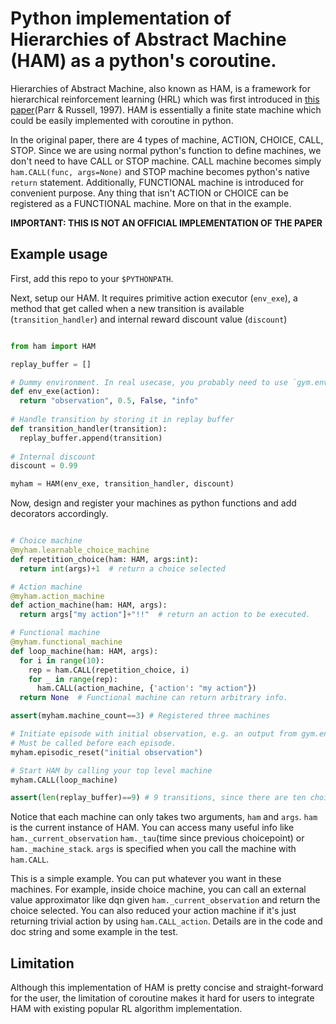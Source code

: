 # Python implementation of Hierarchies of Abstract Machine (HAM) as a python's coroutine.

Hierarchies of Abstract Machine, also known as HAM, is a framework for hierarchical reinforcement learning (HRL) which was first introduced in [this paper](https://proceedings.neurips.cc/paper/1997/file/5ca3e9b122f61f8f06494c97b1afccf3-Paper.pdf)(Parr & Russell, 1997). HAM is essentially a finite state machine which could be easily implemented with coroutine in python. 

In the original paper, there are 4 types of machine, ACTION, CHOICE, CALL, STOP. Since we are using normal python's function to define machines, we don't need to have CALL or STOP machine. CALL machine becomes simply `ham.CALL(func, args=None)` and STOP machine becomes python's native `return` statement. Additionally, FUNCTIONAL machine is introduced for convenient purpose. Any thing that isn't ACTION or CHOICE can be registered as a FUNCTIONAL machine. More on that in the example.

**IMPORTANT: THIS IS NOT AN OFFICIAL IMPLEMENTATION OF THE PAPER**  


## Example usage

First, add this repo to your `$PYTHONPATH`.

Next, setup our HAM. It requires primitive action executor (`env_exe`), a method that get called when a new transition is available (`transition_handler`) and internal reward discount value (`discount`)

``` python

from ham import HAM

replay_buffer = []

# Dummy environment. In real usecase, you probably need to use `gym.env.step(action)` instead.
def env_exe(action):
  return "observation", 0.5, False, "info"
  
# Handle transition by storing it in replay buffer
def transition_handler(transition):
  replay_buffer.append(transition)
  
# Internal discount
discount = 0.99

myham = HAM(env_exe, transition_handler, discount)
```

Now, design and register your machines as python functions and add decorators accordingly.

``` python

# Choice machine
@myham.learnable_choice_machine
def repetition_choice(ham: HAM, args:int):  
  return int(args)+1  # return a choice selected

# Action machine
@myham.action_machine
def action_machine(ham: HAM, args):
  return args["my action"]+"!!"  # return an action to be executed.

# Functional machine
@myham.functional_machine
def loop_machine(ham: HAM, args):
  for i in range(10):
    rep = ham.CALL(repetition_choice, i)
    for _ in range(rep):
      ham.CALL(action_machine, {'action': "my action"})
  return None  # Functional machine can return arbitrary info.

assert(myham.machine_count==3) # Registered three machines

# Initiate episode with initial observation, e.g. an output from gym.env.reset()
# Must be called before each episode.
myham.episodic_reset("initial observation")

# Start HAM by calling your top level machine
myham.CALL(loop_machine)

assert(len(replay_buffer)==9) # 9 transitions, since there are ten choice points and env did not terminated yet
```

Notice that each machine can only takes two arguments, `ham` and `args`. `ham` is the current instance of HAM. You can access many useful info like `ham._current_observation` `ham._tau`(time since previous choicepoint) or `ham._machine_stack`. `args` is specified when you call the machine with `ham.CALL`. 

This is a simple example. You can put whatever you want in these machines. For example, inside choice machine, you can call an external value approximator like dqn given `ham._current_observation` and return the choice selected. You can also reduced your action machine if it's just returning trivial action by using `ham.CALL_action`. Details are in the code and doc string and some example in the test.


## Limitation
Although this implementation of HAM is pretty concise and straight-forward for the user, the limitation of coroutine makes it hard for users to integrate HAM with existing popular RL algorithm implementation. 
